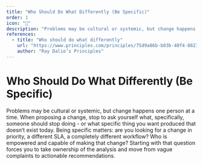 ```yaml
---
title: "Who Should Do What Differently (Be Specific)"
order: 1
icon: "🎯"
description: "Problems may be cultural or systemic, but change happens one person at a time. When proposing a change, stop to ask yourself what, specifically, someone should stop doing - or what specific thing you want produced that doesn’t exist today. Being specific matters: are you looking for a change in priority, a different SLA, a completely different workflow? Who is empowered and capable of making that change? Starting with that question forces you to take ownership of the analysis and move from vague complaints to actionable recommendations."
references:
  - title: "Who should do what differently"
    url: "https://www.principles.com/principles/75d9a86b-b03b-40f4-8823-36d2b359cb98/%20"
    author: "Ray Dalio’s Principles"
---
```


# Who Should Do What Differently (Be Specific)

Problems may be cultural or systemic, but change happens one person at a time. When proposing a change, stop to ask yourself what, specifically, someone should stop doing - or what specific thing you want produced that doesn’t exist today. Being specific matters: are you looking for a change in priority, a different SLA, a completely different workflow? Who is empowered and capable of making that change? Starting with that question forces you to take ownership of the analysis and move from vague complaints to actionable recommendations.
